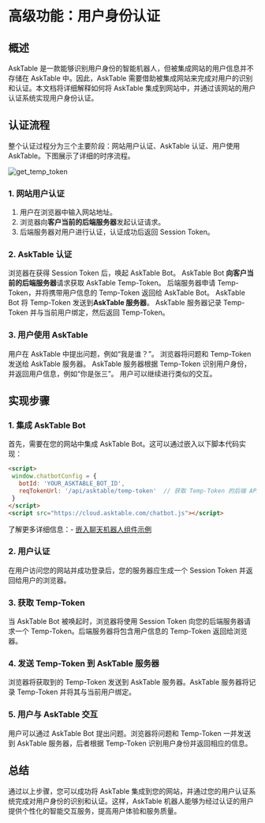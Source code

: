 # 高级功能：用户身份认证


## 概述
AskTable 是一款能够识别用户身份的智能机器人，但被集成网站的用户信息并不存储在 AskTable 中。因此，AskTable 需要借助被集成网站来完成对用户的识别和认证。本文档将详细解释如何将 AskTable 集成到网站中，并通过该网站的用户认证系统实现用户身份认证。

## 认证流程
整个认证过程分为三个主要阶段：网站用户认证、AskTable 认证、用户使用 AskTable。下图展示了详细的时序流程。


<div className="img-center xlarge">
  <img src="/img/asktable/at_auth_get_temp_token_for_user.png" alt="get_temp_token" />
</div>

### 1. 网站用户认证
1. 用户在浏览器中输入网站地址。
2. 浏览器向**客户当前的后端服务器**发起认证请求。
3. 后端服务器对用户进行认证，认证成功后返回 Session Token。

### 2. AskTable 认证
浏览器在获得 Session Token 后，唤起 AskTable Bot。
AskTable Bot **向客户当前的后端服务器**请求获取 AskTable Temp-Token。
后端服务器申请 Temp-Token，并将携带用户信息的 Temp-Token 返回给 AskTable Bot。
AskTable Bot 将 Temp-Token 发送到**AskTable 服务器**。
AskTable 服务器记录 Temp-Token 并与当前用户绑定，然后返回 Temp-Token。

### 3. 用户使用 AskTable
用户在 AskTable 中提出问题，例如“我是谁？”。
浏览器将问题和 Temp-Token 发送给 AskTable 服务器。
AskTable 服务器根据 Temp-Token 识别用户身份，并返回用户信息，例如“你是张三”。
用户可以继续进行类似的交互。

## 实现步骤
### 1. 集成 AskTable Bot
首先，需要在您的网站中集成 AskTable Bot。这可以通过嵌入以下脚本代码实现：

```html
<script>
 window.chatbotConfig = {
   botId: 'YOUR_ASKTABLE_BOT_ID',
   reqTokenUrl: '/api/asktable/temp-token'  // 获取 Temp-Token 的后端 API 地址
 }
</script>
<script src="https://cloud.asktable.com/chatbot.js"></script>
```

了解更多详细信息：- [嵌入聊天机器人组件示例](./embed-chatbot-widget-example.md)


### 2. 用户认证
在用户访问您的网站并成功登录后，您的服务器应生成一个 Session Token 并返回给用户的浏览器。

### 3. 获取 Temp-Token
当 AskTable Bot 被唤起时，浏览器将使用 Session Token 向您的后端服务器请求一个 Temp-Token。后端服务器将包含用户信息的 Temp-Token 返回给浏览器。

### 4. 发送 Temp-Token 到 AskTable 服务器
浏览器将获取到的 Temp-Token 发送到 AskTable 服务器。AskTable 服务器将记录 Temp-Token 并将其与当前用户绑定。

### 5. 用户与 AskTable 交互
用户可以通过 AskTable Bot 提出问题。浏览器将问题和 Temp-Token 一并发送到 AskTable 服务器，后者根据 Temp-Token 识别用户身份并返回相应的信息。

## 总结
通过以上步骤，您可以成功将 AskTable 集成到您的网站，并通过您的用户认证系统完成对用户身份的识别和认证。这样，AskTable 机器人能够为经过认证的用户提供个性化的智能交互服务，提高用户体验和服务质量。
